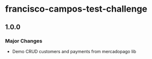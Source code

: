 # francisco-campos-test-challenge

## 1.0.0

### Major Changes

- Demo CRUD customers and payments from mercadopago lib
